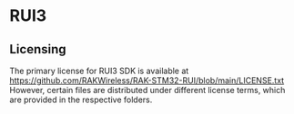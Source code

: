 RUI3
==========
Licensing
--------
The primary license for RUI3 SDK is available at https://github.com/RAKWireless/RAK-STM32-RUI/blob/main/LICENSE.txt However, certain files are distributed under different license terms, which are provided in the respective folders.
